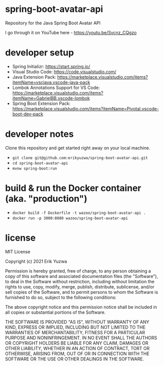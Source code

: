 # spring-boot-avatar-api
Repository for the Java Spring Boot Avatar API

I go through it on YouTube here - https://youtu.be/Svcnz_CQgzo

# developer setup

- Spring Initializr: https://start.spring.io/​
- Visual Studio Code: https://code.visualstudio.com/
- Java Extension Pack: https://marketplace.visualstudio.com/items?itemName=vscjava.vscode-java-pack
- Lombok Annotations Support for VS Code: https://marketplace.visualstudio.com/items?itemName=GabrielBB.vscode-lombok
- Spring Boot Extension Pack: https://marketplace.visualstudio.com/items?itemName=Pivotal.vscode-boot-dev-pack

# developer notes

Clone this repository and get started right away on your local
machine.

- `git clone git@github.com:erikyuzwa/spring-boot-avatar-api.git`
- `cd spring-boot-avatar-api`
- `mvnw spring-boot:run`

# build & run the Docker container (aka. "production")

- `docker build -f Dockerfile -t wazoo/spring-boot-avatar-api .`
- `docker run -p 3000:8080 wazoo/spring-boot-avatar-api`

# license

MIT License

Copyright (c) 2021 Erik Yuzwa

Permission is hereby granted, free of charge, to any person obtaining a copy
of this software and associated documentation files (the "Software"), to deal
in the Software without restriction, including without limitation the rights
to use, copy, modify, merge, publish, distribute, sublicense, and/or sell
copies of the Software, and to permit persons to whom the Software is
furnished to do so, subject to the following conditions:

The above copyright notice and this permission notice shall be included in all
copies or substantial portions of the Software.

THE SOFTWARE IS PROVIDED "AS IS", WITHOUT WARRANTY OF ANY KIND, EXPRESS OR
IMPLIED, INCLUDING BUT NOT LIMITED TO THE WARRANTIES OF MERCHANTABILITY,
FITNESS FOR A PARTICULAR PURPOSE AND NONINFRINGEMENT. IN NO EVENT SHALL THE
AUTHORS OR COPYRIGHT HOLDERS BE LIABLE FOR ANY CLAIM, DAMAGES OR OTHER
LIABILITY, WHETHER IN AN ACTION OF CONTRACT, TORT OR OTHERWISE, ARISING FROM,
OUT OF OR IN CONNECTION WITH THE SOFTWARE OR THE USE OR OTHER DEALINGS IN THE
SOFTWARE.
